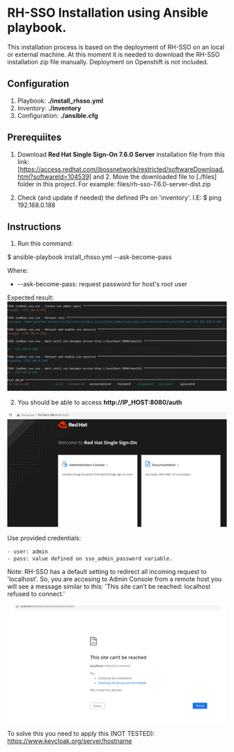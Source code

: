 # RH-SSO Installation using Ansible playbook.
This installation process is based on the deployment of RH-SSO on an local or external machine.
At this moment it is needed to download the RH-SSO installation zip file manually. 
Deployment on Openshift is not included.

## Configuration
1. Playbook: **./install_rhsso.yml**
2. Inventory: **./inventory**
3. Configuration: **./ansible.cfg**

## Prerequiites
1. Download **Red Hat Single Sign-On 7.6.0 Server** installation file from this link: [https://access.redhat.com/jbossnetwork/restricted/softwareDownload.html?softwareId=104539] and 2. Move the downloaded file to [./files] folder in this project.
For example: files/rh-sso-7.6.0-server-dist.zip

2. Check (and update if needed) the defined IPs on 'inventory'. I.E: $ ping 192.168.0.188

## Instructions
1. Run this command:

$ ansible-playbook install_rhsso.yml --ask-become-pass

Where:
- --ask-become-pass: request password for host's root user

Expected result:
![Playbook running](./images/playbook_running.png)

2. You should be able to access **http://IP_HOST:8080/auth**

![Admin console](./images/admin_console.png)

   Use provided credentials: 
    
    - user: admin
    - pass: value defined on sso_admin_password variable.

Note: RH-SSO has a default setting to redirect all incoming request to 'localhost'. So, you are accesing to Admin Console from a remote host you will see a message similar to this:
'This site can’t be reached: localhost refused to connect.'

![Redirect error](./images/redirect_error.png)


To solve this you need to apply this (NOT TESTED):
https://www.keycloak.org/server/hostname


